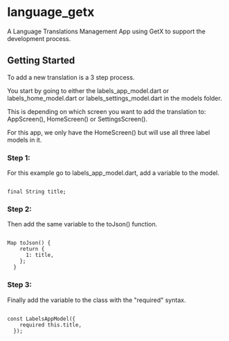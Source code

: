 # language_getx

A Language Translations Management App using GetX to support the development process.

## Getting Started

To add a new translation is a 3 step process. 

You start by going to either the labels_app_model.dart or labels_home_model.dart or labels_settings_model.dart in the models folder.

This is depending on which screen you want to add the translation to: AppScreen(), HomeScreen() or SettingsScreen(). 

For this app, we only have the HomeScreen() but will use all three label models in it.

### Step 1:
For this example go to labels_app_model.dart, add a variable to the model.
<pre lang="javascript"><code>
final String title;
</code></pre>

### Step 2:
Then add the same variable to the toJson() function.
<pre lang="javascript"><code>
Map<int, dynamic> toJson() {
    return {
      1: title,
    };
  }
</code></pre>

### Step 3:
Finally add the variable to the class with the "required" syntax.
<pre lang="javascript"><code>
const LabelsAppModel({
    required this.title,
  });
</code></pre>
